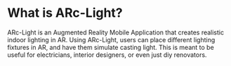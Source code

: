 # What is ARc-Light?

ARc-Light is an Augmented Reality Mobile Application that creates realistic indoor lighting in AR. Using ARc-Light, users can place different lighting fixtures in AR, and have them simulate casting light. This is meant to be useful for electricians, interior designers, or even just diy renovators. 


